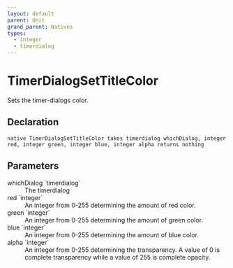 ```yaml
---
layout: default
parent: Unit
grand_parent: Natives
types:
  - integer
  - timerdialog
---
```


# TimerDialogSetTitleColor
Sets the timer-dialogs color.

## Declaration

```
native TimerDialogSetTitleColor takes timerdialog whichDialog, integer red, integer green, integer blue, integer alpha returns nothing
```

## Parameters
<dl>
  <dt>whichDialog `timerdialog`</dt>
  <dd>The timerdialog</dd>

  <dt>red `integer`</dt>
  <dd>An integer from 0-255 determining the amount of red color.</dd>

  <dt>green `integer`</dt>
  <dd>An integer from 0-255 determining the amount of green color.</dd>

  <dt>blue `integer`</dt>
  <dd>An integer from 0-255 determining the amount of blue color.</dd>

  <dt>alpha `integer`</dt>
  <dd>An integer from 0-255 determining the transparency. A value of 0 is complete transparency while a value of 255 is complete opacity.</dd>
</dl>